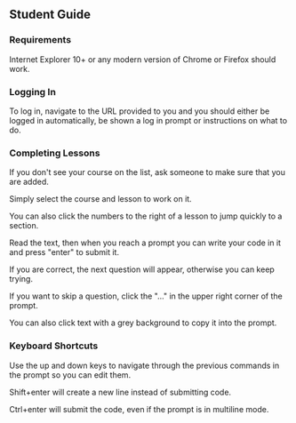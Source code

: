 ## Student Guide ##

### Requirements ###
Internet Explorer 10+ or any modern version of Chrome or Firefox should work.

### Logging In ###
To log in, navigate to the URL provided to you and you should either be logged in automatically, be shown a log in
prompt or instructions on what to do.

### Completing Lessons ###
If you don't see your course on the list, ask someone to make sure that you are added.

Simply select the course and lesson to work on it.

You can also click the numbers to the right of a lesson to jump quickly to a section.

Read the text, then when you reach a prompt you can write your code in it and press "enter" to submit it.

If you are correct, the next question will appear, otherwise you can keep trying.

If you want to skip a question, click the "..." in the upper right corner of the prompt.

You can also click text with a grey background to copy it into the prompt.

### Keyboard Shortcuts ###
Use the up and down keys to navigate through the previous commands in the prompt so you can edit them.

Shift+enter will create a new line instead of submitting code.

Ctrl+enter will submit the code, even if the prompt is in multiline mode.
